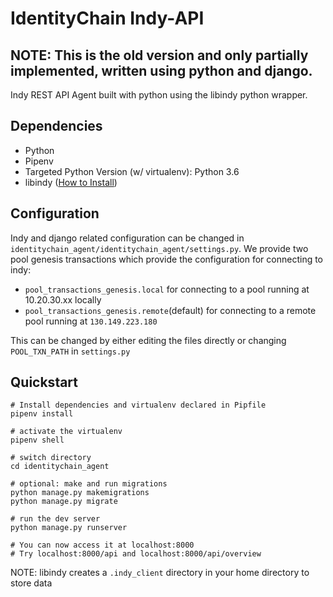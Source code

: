 
# IdentityChain Indy-API

## NOTE: This is the old version and only partially implemented, written using python and django.

Indy REST API Agent built with python using the libindy python wrapper.

## Dependencies

- Python
- Pipenv
- Targeted Python Version (w/ virtualenv): Python 3.6
- libindy ([How to Install](https://github.com/hyperledger/indy-sdk#how-to-install))

## Configuration

Indy and django related configuration can be changed in `identitychain_agent/identitychain_agent/settings.py`. We provide two pool genesis transactions which provide the configuration for connecting to indy:

  * `pool_transactions_genesis.local` for connecting to a pool running at 10.20.30.xx locally
  * `pool_transactions_genesis.remote`(default) for connecting to a remote pool running at `130.149.223.180`

This can be changed by either editing the files directly or changing `POOL_TXN_PATH` in `settings.py`

## Quickstart
```
# Install dependencies and virtualenv declared in Pipfile
pipenv install

# activate the virtualenv
pipenv shell

# switch directory
cd identitychain_agent

# optional: make and run migrations
python manage.py makemigrations
python manage.py migrate

# run the dev server
python manage.py runserver

# You can now access it at localhost:8000
# Try localhost:8000/api and localhost:8000/api/overview
```

NOTE: libindy creates a `.indy_client` directory in your home directory to store data

